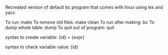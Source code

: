 Recreated version of default bc program that comes with linux using lex and yacc

To run: make
To remove old files: make clean
To run after making: bc
To dump whole table: dump
To quit out of program: quit

syntax to create variable:
{id} = {expr}

syntax to check variable value:
{id}
